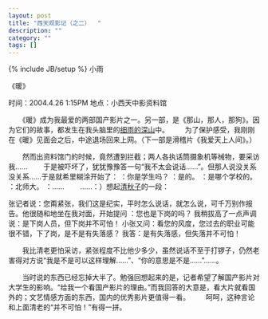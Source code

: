```yaml
---
layout: post
title: "西天观影记（之二）  "
description: ""
category: ""
tags: []
---
```

{% include JB/setup %}
小雨

《暖》

时间：2004.4.26 1:15PM
地点：小西天中影资料馆

　　《暖》成为我最爱的两部国产影片之一。另一部，是《那山，那人，那狗》。因为它们的故事，都发生在我头脑里的[细雨的深山](http://liuxun.net/2004/02/%e7%bb%86%e9%9b%a8%e7%9a%84%e6%b7%b1%e5%b1%b1/)中。
　　为了保护感受，我刚刚在《暖》见面会之后，中途退场回来上网。（下一部是滑稽片《我爱天上人间》。）

　　然而出资料馆门的时候，竟然遭到拦截；两人各执话筒摄象机等械物，要采访我……
　　于是被吓坏了，犹犹豫豫答一句“我不太会说话……”。但那人说没关系没关系……于是就希里糊涂开始了：
：你是学生吗？
：是的。
：是哪个学校的。
：北师大。
：……
　　……：）想起[清秋子](http://www2.tianyaclub.com/New/PublicForum/Content.asp?flag=0&idWriter=0&Key=0&idArticle=404&strItem=no06)的一段：

张记者说：您甭紧张，我们这是纪实，平时怎么说话，就怎么说，可千万别作报告。他很随和地坐在我对面，开始提问
：您也是下岗的吗？
我稍拔高了一点声调说：是下岗人员，但下岗并不可怕！
小张又问：看您的风度，您过去的职业可能很不错，下了岗，是不是有失落感？
我答：是有失落感，但失落并不可怕！

　　我比清老更怕采访，紧张程度不比他少多少，虽然说话不至于打锣子，仍然老害得对方说“我是不是可以这样理解……”、“你的意思是不是……”……。

　　当时说的东西已经忘掉大半了。勉强回想起来的是，记者希望了解国产影片对大学生的影响。“给我一个看国产影片的理由。”而我回答的大意是，看大片就看国外的；文艺情感方面的东西，国内的优秀影片更值得一看。
　　呵呵，这种言论和上面清老的“并不可怕！”有得一拼。